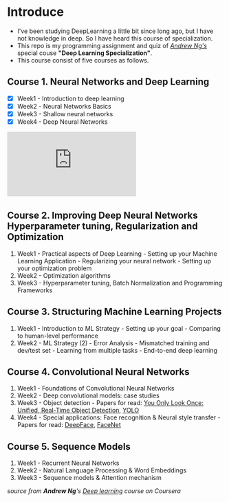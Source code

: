 # Introduce
* I've been studying DeepLearning a little bit since long ago, but I have not knowledge in deep. So I have heard this course of specialization.
* This repo is my programming assignment and quiz of [*Andrew Ng's*](http://www.andrewng.org/) special couse **"Deep Learning Specialization"**.
* This course consist of five courses as follows.

## Course 1. Neural Networks and Deep Learning
+ [x] Week1 - Introduction to deep learning
+ [x] Week2 - Neural Networks Basics
+ [x] Week3 - Shallow neural networks
+ [x] Week4 - Deep Neural Networks

![Neural Networks and Deep Learning](https://github.com/JoosikHan/Deep-Learning-from-coursera/blob/master/Certificate/Neural%20Networks%20and%20Deep%20Learning.pdf)

## Course 2. Improving Deep Neural Networks Hyperparameter tuning, Regularization and Optimization
1. Week1 - Practical aspects of Deep Learning
         - Setting up your Machine Learning Application
         - Regularizing your neural network
         - Setting up your optimization problem
2. Week2 - Optimization algorithms
3. Week3 - Hyperparameter tuning, Batch Normalization and Programming Frameworks

## Course 3. Structuring Machine Learning Projects
1. Week1 - Introduction to ML Strategy
         - Setting up your goal
         - Comparing to human-level performance
2. Week2 - ML Strategy (2)
         - Error Analysis
         - Mismatched training and dev/test set
         - Learning from multiple tasks
         - End-to-end deep learning
         
 ## Course 4. Convolutional Neural Networks
 1. Week1 - Foundations of Convolutional Neural Networks
 2. Week2 - Deep convolutional models: case studies
 3. Week3 - Object detection - Papers for read: [You Only Look Once:
Unified, Real-Time Object Detection](https://arxiv.org/pdf/1506.02640.pdf), [YOLO](https://arxiv.org/pdf/1612.08242.pdf)
 4. Week4 - Special applications: Face recognition & Neural style transfer - Papers for read: [DeepFace](https://www.cs.toronto.edu/~ranzato/publications/taigman_cvpr14.pdf), [FaceNet](https://www.cv-foundation.org/openaccess/content_cvpr_2015/papers/Schroff_FaceNet_A_Unified_2015_CVPR_paper.pdf)
 
 ## Course 5. Sequence Models
 1. Week1 - Recurrent Neural Networks
 2. Week2 - Natural Language Processing & Word Embeddings
 3. Week3 - Sequence models & Attention mechanism
 
 
 *source from **Andrew Ng**'s [Deep learning](https://www.coursera.org/specializations/deep-learning) course on Coursera*
